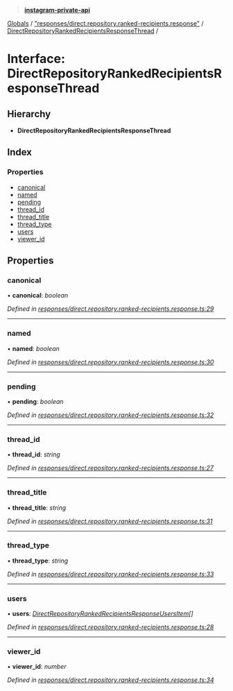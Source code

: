 > **[instagram-private-api](../README.md)**

[Globals](../README.md) / ["responses/direct.repository.ranked-recipients.response"](../modules/_responses_direct_repository_ranked_recipients_response_.md) / [DirectRepositoryRankedRecipientsResponseThread](_responses_direct_repository_ranked_recipients_response_.directrepositoryrankedrecipientsresponsethread.md) /

# Interface: DirectRepositoryRankedRecipientsResponseThread

## Hierarchy

* **DirectRepositoryRankedRecipientsResponseThread**

## Index

### Properties

* [canonical](_responses_direct_repository_ranked_recipients_response_.directrepositoryrankedrecipientsresponsethread.md#canonical)
* [named](_responses_direct_repository_ranked_recipients_response_.directrepositoryrankedrecipientsresponsethread.md#named)
* [pending](_responses_direct_repository_ranked_recipients_response_.directrepositoryrankedrecipientsresponsethread.md#pending)
* [thread_id](_responses_direct_repository_ranked_recipients_response_.directrepositoryrankedrecipientsresponsethread.md#thread_id)
* [thread_title](_responses_direct_repository_ranked_recipients_response_.directrepositoryrankedrecipientsresponsethread.md#thread_title)
* [thread_type](_responses_direct_repository_ranked_recipients_response_.directrepositoryrankedrecipientsresponsethread.md#thread_type)
* [users](_responses_direct_repository_ranked_recipients_response_.directrepositoryrankedrecipientsresponsethread.md#users)
* [viewer_id](_responses_direct_repository_ranked_recipients_response_.directrepositoryrankedrecipientsresponsethread.md#viewer_id)

## Properties

###  canonical

• **canonical**: *boolean*

*Defined in [responses/direct.repository.ranked-recipients.response.ts:29](https://github.com/dilame/instagram-private-api/blob/e9c516c/src/responses/direct.repository.ranked-recipients.response.ts#L29)*

___

###  named

• **named**: *boolean*

*Defined in [responses/direct.repository.ranked-recipients.response.ts:30](https://github.com/dilame/instagram-private-api/blob/e9c516c/src/responses/direct.repository.ranked-recipients.response.ts#L30)*

___

###  pending

• **pending**: *boolean*

*Defined in [responses/direct.repository.ranked-recipients.response.ts:32](https://github.com/dilame/instagram-private-api/blob/e9c516c/src/responses/direct.repository.ranked-recipients.response.ts#L32)*

___

###  thread_id

• **thread_id**: *string*

*Defined in [responses/direct.repository.ranked-recipients.response.ts:27](https://github.com/dilame/instagram-private-api/blob/e9c516c/src/responses/direct.repository.ranked-recipients.response.ts#L27)*

___

###  thread_title

• **thread_title**: *string*

*Defined in [responses/direct.repository.ranked-recipients.response.ts:31](https://github.com/dilame/instagram-private-api/blob/e9c516c/src/responses/direct.repository.ranked-recipients.response.ts#L31)*

___

###  thread_type

• **thread_type**: *string*

*Defined in [responses/direct.repository.ranked-recipients.response.ts:33](https://github.com/dilame/instagram-private-api/blob/e9c516c/src/responses/direct.repository.ranked-recipients.response.ts#L33)*

___

###  users

• **users**: *[DirectRepositoryRankedRecipientsResponseUsersItem](_responses_direct_repository_ranked_recipients_response_.directrepositoryrankedrecipientsresponseusersitem.md)[]*

*Defined in [responses/direct.repository.ranked-recipients.response.ts:28](https://github.com/dilame/instagram-private-api/blob/e9c516c/src/responses/direct.repository.ranked-recipients.response.ts#L28)*

___

###  viewer_id

• **viewer_id**: *number*

*Defined in [responses/direct.repository.ranked-recipients.response.ts:34](https://github.com/dilame/instagram-private-api/blob/e9c516c/src/responses/direct.repository.ranked-recipients.response.ts#L34)*